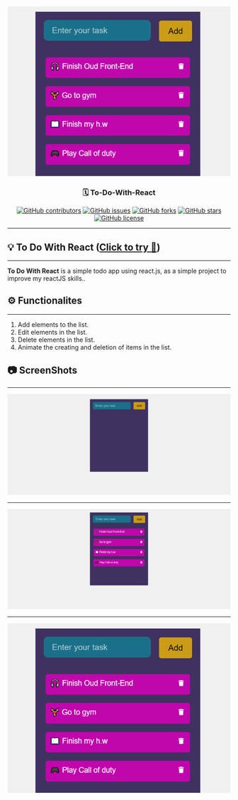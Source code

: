 <p align="center">
  <a href="" rel="noopener">
 <img  src="https://github.com/AbdallahHemdan/ToDo-With-React/blob/master/screenshots/3.png" alt="ToDo logo"></a>
</p>

<h3 align="center">🗓 To-Do-With-React</h3>
<div align="center">

[![GitHub contributors](https://img.shields.io/github/contributors/AbdallahHemdan/ToDo-With-React)](https://github.com/AbdallahHemdan/ToDo-With-React/contributors)
[![GitHub issues](https://img.shields.io/github/issues/AbdallahHemdan/ToDo-With-React)](https://github.com/AbdallahHemdan/ToDo-With-React/issues)
[![GitHub forks](https://img.shields.io/github/forks/AbdallahHemdan/ToDo-With-React)](https://github.com/AbdallahHemdan/ToDo-With-React/network)
[![GitHub stars](https://img.shields.io/github/stars/AbdallahHemdan/ToDo-With-React)](https://github.com/AbdallahHemdan/ToDo-With-React/stargazers)
[![GitHub license](https://img.shields.io/github/license/AbdallahHemdan/ToDo-With-React)](https://github.com/AbdallahHemdan/ToDo-With-React/blob/master/LICENSE)

</div>

---
## 💡 To Do With React ([Click to try 🚀](https://abdallahhemdan.github.io/ToDo-With-React/))
------------------------------------------------------------------------------------------------------

**To Do With React** is a simple todo app using react.js, as a simple project to improve my reactJS skills..

## ⚙ Functionalites
------------------

1. Add elements to the list.
2. Edit elements in the list.
3. Delete elements in the list.
4. Animate the creating and deletion of items in the list.


## 📷 ScreenShots 
-------------------

<div align="center">
  
<img src="https://github.com/AbdallahHemdan/ToDo-With-React/blob/master/Screenshots/1.png">
<hr>
<img src="https://github.com/AbdallahHemdan/ToDo-With-React/blob/master/Screenshots/2.png">
<hr>
<img src="https://github.com/AbdallahHemdan/ToDo-With-React/blob/master/Screenshots/3.png">

</div>
